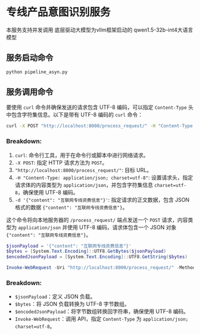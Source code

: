 # 专线产品意图识别服务


本服务支持并发调用
底层驱动大模型为vllm框架启动的 qwen1.5-32b-int4大语言模型


## 服务启动命令
```python
python pipeline_asyn.py
```


## 服务调用命令


要使用 `curl` 命令并确保发送的请求包含 UTF-8 编码，可以指定 `Content-Type` 头中包含字符集信息。以下是带有 UTF-8 编码的 `curl` 命令：

```bash
curl -X POST "http://localhost:8000/process_request/" -H "Content-Type: application/json; charset=utf-8" -d '{"content": "互联网专线资费信息"}'
```

### Breakdown:
1. `curl`: 命令行工具，用于在命令行或脚本中进行网络请求。
2. `-X POST`: 指定 HTTP 请求方法为 `POST`。
3. `"http://localhost:8000/process_request/"`: 目标 URL。
4. `-H "Content-Type: application/json; charset=utf-8"`: 设置请求头，指定请求体的内容类型为 `application/json`，并包含字符集信息 `charset=utf-8`，确保使用 UTF-8 编码。
5. `-d '{"content": "互联网专线资费信息"}'`: 指定请求的正文数据，包含 JSON 格式的数据 `{"content": "互联网专线资费信息"}`。

这个命令将向本地服务器的 `/process_request/` 端点发送一个 `POST` 请求，内容类型为 `application/json` 并使用 UTF-8 编码，请求体包含一个 JSON 对象 `{"content": "互联网专线资费信息"}`。



```powershell
$jsonPayload = '{"content": "互联网专线资费信息"}'
$bytes = [System.Text.Encoding]::UTF8.GetBytes($jsonPayload)
$encodedJsonPayload = [System.Text.Encoding]::UTF8.GetString($bytes)

Invoke-WebRequest -Uri "http://localhost:8000/process_request/" -Method POST -ContentType "application/json; charset=utf-8" -Body $encodedJsonPayload
```

### Breakdown:
- `$jsonPayload`：定义 JSON 负载。
- `$bytes`：将 JSON 负载转换为 UTF-8 字节数组。
- `$encodedJsonPayload`：将字节数组转换回字符串，确保使用 UTF-8 编码。
- `Invoke-WebRequest`：调用 API，指定 `Content-Type` 为 `application/json; charset=utf-8`。

